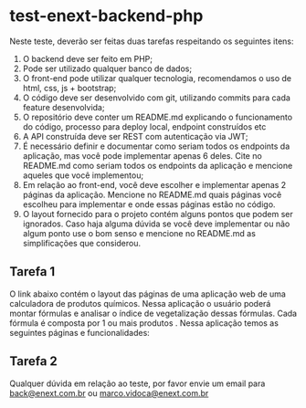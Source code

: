 # test-enext-backend-php

Neste teste, deverão ser feitas duas tarefas respeitando os seguintes itens:

1. O backend deve ser feito em PHP;
2. Pode ser utilizado qualquer banco de dados;
3. O front-end pode utilizar qualquer tecnologia, recomendamos o uso de html, css, js + bootstrap;
4. O código deve ser desenvolvido com git, utilizando commits para cada feature desenvolvida;
5. O repositório deve conter um README.md explicando o funcionamento do código, processo para deploy local, endpoint construídos etc
6. A API construída deve ser REST com autenticação via JWT;
7. É necessário definir e documentar como seriam todos os endpoints da aplicação, mas você pode implementar apenas 6 deles. Cite no README.md como seriam todos os endpoints da aplicação e mencione aqueles que você implementou;
8. Em relação ao front-end, você deve escolher e implementar apenas 2 páginas da aplicação. Mencione no README.md quais páginas você escolheu para implementar e onde essas páginas estão no código.
9. O layout fornecido para o projeto contém alguns pontos que podem ser ignorados. Caso haja alguma dúvida se você deve implementar ou não algum ponto use o bom senso e mencione no README.md as simplificações que considerou.

## Tarefa 1

O link abaixo contém o layout das páginas de uma aplicação web de uma calculadora de produtos químicos. Nessa aplicação o usuário poderá montar fórmulas e analisar o índice de vegetalização dessas fórmulas. Cada fórmula é composta por 1 ou mais produtos . Nessa aplicação temos as seguintes páginas e funcionalidades:

## Tarefa 2






Qualquer dúvida em relação ao teste, por favor envie um email para back@enext.com.br ou marco.vidoca@enext.com.br
